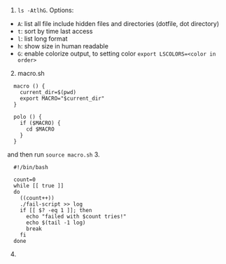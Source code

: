 1. `ls -AtlhG`. Options:
- `A`: list all file include hidden files and directories (dotfile, dot directory) 
- `t`: sort by time last access
- `l`: list long format
- `h`: show size in human readable
- `G`: enable colorize output, to setting color `export LSCOLORS=<color in order>`
2. macro.sh
```shell
  macro () {
    current_dir=$(pwd)
    export MACRO="$current_dir"
  }

  polo () {
    if ($MACRO) {
      cd $MACRO
    }
  }
```
and then run `source macro.sh`
3. 
```shell
  #!/bin/bash

  count=0
  while [[ true ]]
  do
    ((count++))
    ./fail-script >> log
    if [[ $? -eq 1 ]]; then
      echo "failed with $count tries!"
      echo $(tail -1 log)
      break
    fi
  done
```
4. 

